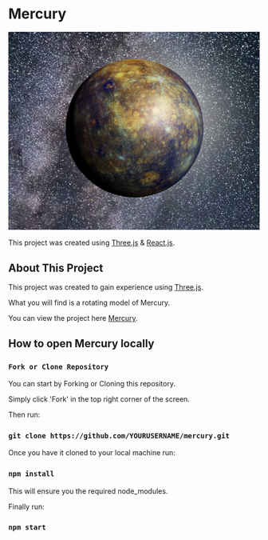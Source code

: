 # Mercury

![Mercury](/public/mercury.PNG)

This project was created using [Three.js](https://threejs.org/) & [React.js](https://reactjs.org/?msclkid=e17c8c08c72e11ec9a297af88393c3b6).

## About This Project

This project was created to gain experience using [Three.js](https://threejs.org/).

What you will find is a rotating model of Mercury.

You can view the project here [Mercury](https://rasnerk.github.io/mercury/).

## How to open Mercury locally

### `Fork or Clone Repository`

You can start by Forking or Cloning this repository.

Simply click 'Fork' in the top right corner of the screen.

Then run:

### `git clone https://github.com/YOURUSERNAME/mercury.git`

Once you have it cloned to your local machine run:

### `npm install`

This will ensure you the required node_modules.

Finally run:

### `npm start`